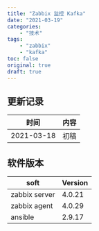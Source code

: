 ```yaml
---
title: "Zabbix 监控 Kafka"
date: "2021-03-19"
categories:
    - "技术"
tags:
    - "zabbix"
    - "kafka"
toc: false
original: true
draft: true
---
```


## 更新记录

| 时间       | 内容 |
| ---------- | ---- |
| 2021-03-18 | 初稿 |

## 软件版本

| soft          | Version |
| ------------- | ------- |
| zabbix server | 4.0.21  |
| zabbix agent  | 4.0.29  |
| ansible       | 2.9.17  |
